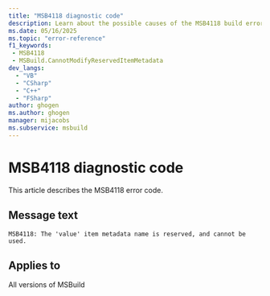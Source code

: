 ```yaml
---
title: "MSB4118 diagnostic code"
description: Learn about the possible causes of the MSB4118 build error, and get troubleshooting tips.
ms.date: 05/16/2025
ms.topic: "error-reference"
f1_keywords:
 - MSB4118
 - MSBuild.CannotModifyReservedItemMetadata
dev_langs:
  - "VB"
  - "CSharp"
  - "C++"
  - "FSharp"
author: ghogen
ms.author: ghogen
manager: mijacobs
ms.subservice: msbuild
---
```


# MSB4118 diagnostic code

<!-- :::ErrorDefinitionDescription::: -->
<!-- :::editable-content name="introDescription"::: -->
This article describes the MSB4118 error code.
<!-- :::editable-content-end::: -->

## Message text

<!-- :::editable-content name="messageText"::: -->
`MSB4118: The 'value' item metadata name is reserved, and cannot be used.`
<!-- :::editable-content-end::: -->
<!-- MSB4118: The "{0}" item metadata name is reserved, and cannot be used. -->

<!-- :::editable-content name="postOutputDescription"::: -->
<!--
{StrBegin="MSB4118: "}UE: This message is shown when the user tries to redefine one of the reserved MSBuild item metadata names e.g. %(FullPath). Only MSBuild can set those.
-->
<!-- :::editable-content-end::: -->
<!-- :::ErrorDefinitionDescription-end::: -->

## Applies to

All versions of MSBuild

